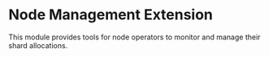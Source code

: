 # Node Management Extension
This module provides tools for node operators to monitor and manage their shard allocations.

